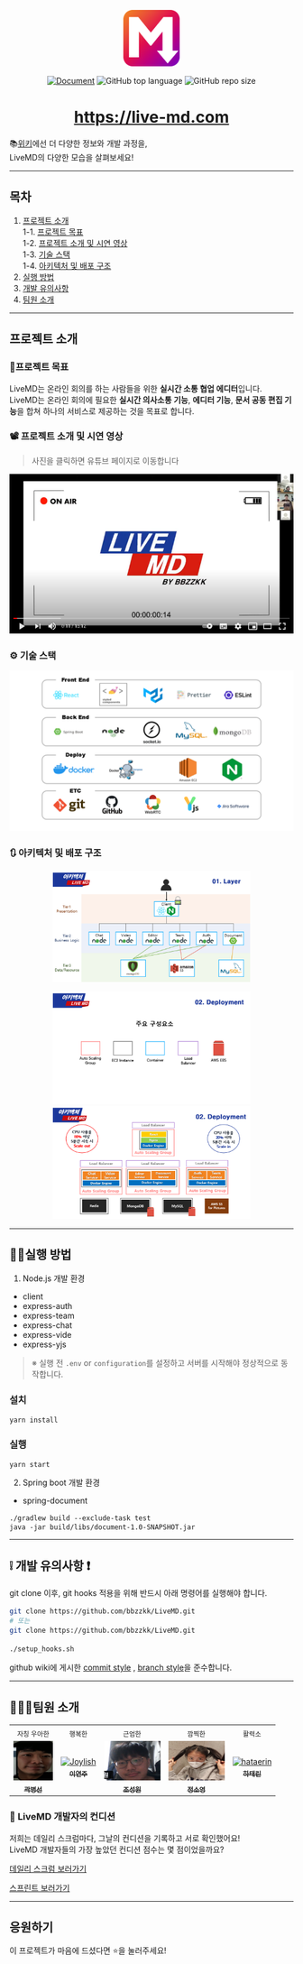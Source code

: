 <p align='middle'>
<a href='https://live-md.com'><img src='./images/liveMD.png' width="100px;" alt="LiveMD" /></a></p>
<p align='middle'><a href="https://github.com/bbzzkk/LiveMD/wiki?style=flat-square"/><img alt="Document" src="https://img.shields.io/badge/document-yes-important"></a> <img alt="GitHub top language" src="https://img.shields.io/github/languages/top/bbzzkk/LiveMD?color=blueviolet"> <img alt="GitHub repo size" src="https://img.shields.io/github/repo-size/bbzzkk/LiveMD"> 

<h1 align='middle'><a href='https://live-md.com'>https://live-md.com</a></h1>

📚[위키](https://github.com/bbzzkk/LiveMD/wiki)에선 더 다양한 정보와 개발 과정을,  
LiveMD의 다양한 모습을 살펴보세요!

---

## 목차

1. [프로젝트 소개](#프로젝트-소개)  
   1-1. [프로젝트 목표](#📌프로젝트-목표)  
   1-2. [프로젝트 소개 및 시연 영상](#📽-프로젝트-소개-및-시연-영상)  
   1-3. [기술 스택](#⚙-기술-스택)  
   1-4. [아키텍처 및 배포 구조](#🔃-아키텍처-및-배포-구조)
2. [실행 방법](#👨‍💻실행-방법)
3. [개발 유의사항](#❕-개발-유의사항-❗)
4. [팀원 소개](#👨‍👨‍👧팀원-소개)

---

## 프로젝트 소개

### 📌프로젝트 목표

LiveMD는 온라인 회의를 하는 사람들을 위한 **실시간 소통 협업 에디터**입니다.  
LiveMD는 온라인 회의에 필요한 **실시간 의사소통 기능**, **에디터 기능**, **문서 공동 편집 기능**을 합쳐 하나의 서비스로 제공하는 것을 목표로 합니다.

### 📽 프로젝트 소개 및 시연 영상

> 사진을 클릭하면 유튜브 페이지로 이동합니다

<p align='middle'><a href="https://www.youtube.com/watch?v=nR2TqMuPBzE&t=2s" target="_blank"><img src="./images/thumbnail.png" width="600px" /></a></p>

### ⚙ 기술 스택

<p align='middle'><a href='./images/skill-stack.png'><img src='./images/skill-stack.png' /></a></p>

### 🔃 아키텍처 및 배포 구조

<p align='middle'><a href='./images/3-tier.png'><img src='./images/3-tier.png' width="350px;" /></a></p>
<p align='middle'><a href='./images/deployment1.png'><img src='./images/deployment1.png' width="350px;" height="200px;" /></a>
<a href='./images/deployment2.png'><img src='./images/deployment2.png'  width="350px;" height="200px;"/></a></p>

---

## 👨‍💻실행 방법

1. Node.js 개발 환경

- client
- express-auth
- express-team
- express-chat
- express-vide
- express-yjs
  
> ※ 실행 전 `.env` or `configuration`를 설정하고 서버를 시작해야 정상적으로 동작합니다.

### 설치

```shell
yarn install
```

### 실행

```shell
yarn start
```

2. Spring boot 개발 환경

- spring-document

```shell
./gradlew build --exclude-task test
java -jar build/libs/document-1.0-SNAPSHOT.jar
```

---

## ❕ 개발 유의사항 ❗

git clone 이후, git hooks 적용을 위해 반드시 아래 명령어를 실행해야 합니다.

```bash
git clone https://github.com/bbzzkk/LiveMD.git
# 또는 
git clone https://github.com/bbzzkk/LiveMD.git

./setup_hooks.sh
```

github wiki에 게시한 [commit style](https://github.com/bbzzkk/livemd/wiki/04.-Git-Commit-Message-Style-Guide) , [branch style](https://github.com/bbzzkk/livemd/wiki/05.-Git-Branch-Style-Guide)을 준수합니다.

---

## 👨‍👨‍👧팀원 소개

<table>
  <tr>
  <td align="center">
  <sub>
    자칭 우아한
  </sub>
  </td>
  <td align="center">
  <sub>
    행복한
  </sub>
  </td>
  <td align="center">
  <sub>
    근엄한
  </sub>
  </td>
  <td align="center">
  <sub>
    깜찍한
  </sub>
  </td>
  <td align="center">
  <sub>
    활력소
  </sub>
  </td>
  </tr>
  <tr>
    <td align="center"><a href="https://github.com/kwak-bs"><img src="./images/teams/kwak-bs.jpg" width="70px;" height="70px;" alt="kwak-bs"/><br /><sub><b>곽병선</b></sub></a><br /></td>
    <td align="center"><a href="https://github.com/Joylish"><img src="https://avatars1.githubusercontent.com/u/52230415?s=460&u=852ba27b7a01fb17c1e955ea890b8a0931eee213&v=4" height="70px;"alt="Joylish"/><br /><sub><b>이연주</b></sub></a><br /></td>
    <td align="center"><a href="https://github.com/JSWww"><img src="./images/teams/jswwW.png" width="100px;" height="70px;" alt="jswwW"/><br /><sub><b>조성원</b></sub></a><br /></td>
    <td align="center"><a href="https://github.com/soyoung-Jung"><img src="./images/teams/soyoung.jpg" width="100px;" height="70px;" alt="soyoung-Jung"/><br /><sub><b>정소영</b></sub></a><br /></td>
    <td align="center"><a href="https://github.com/hataerin"><img src="https://avatars1.githubusercontent.com/u/26705587?s=460&u=d538dcfbd12ccfdd4319b6ca22e855e98c4e24c7&v=4"  height="70px;" alt="hataerin"/><br /><sub><b>하태린</b></sub></a><br /></td>
  </tr>
</table>

### 🧐 LiveMD 개발자의 컨디션

저희는 데일리 스크럼마다, 그날의 컨디션을 기록하고 서로 확인했어요!  
LiveMD 개발자들의 가장 높았던 컨디션 점수는 몇 점이었을까요?

[데일리 스크럼 보러가기](https://github.com/bbzzkk/LiveMD/wiki#daily-scrum--wrap-up)

[스프린트 보러가기](https://github.com/bbzzkk/LiveMD/wiki/16.-Sprint-log)

---

## 응원하기

이 프로젝트가 마음에 드셨다면 ⭐️을 눌러주세요!
